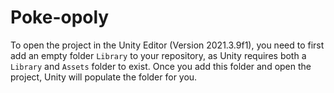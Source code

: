 # Poke-opoly

To open the project in the Unity Editor (Version 2021.3.9f1), you need to first add an empty folder `Library` to your repository, as Unity requires both a `Library` and `Assets` folder to exist. Once you add this folder and open the project, Unity will populate the folder for you.
